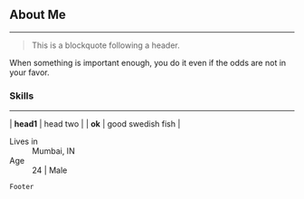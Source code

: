 
<br><br>

## About Me
* * *
> This is a blockquote following a header.

When something is important enough, you do it even if the odds are not in your favor.


### Skills
* * *

| **head1**        | head two          |
| **ok**           | good swedish fish |

<dl>
<dt>Lives in</dt>
<dd>Mumbai, IN</dd>
<dt>Age</dt>
<dd>24 | Male </dd>
</dl>

```
Footer
```
